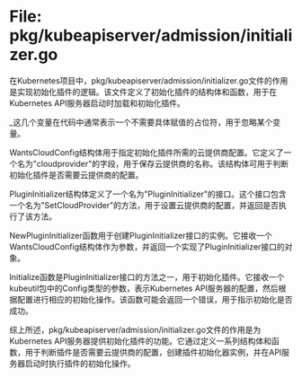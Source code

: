 # File: pkg/kubeapiserver/admission/initializer.go

在Kubernetes项目中，pkg/kubeapiserver/admission/initializer.go文件的作用是实现初始化插件的逻辑。该文件定义了初始化插件的结构体和函数，用于在Kubernetes API服务器启动时加载和初始化插件。

_这几个变量在代码中通常表示一个不需要具体赋值的占位符，用于忽略某个变量。

WantsCloudConfig结构体用于指定初始化插件所需的云提供商配置。它定义了一个名为"cloudprovider"的字段，用于保存云提供商的名称。该结构体可用于判断初始化插件是否需要云提供商的配置。

PluginInitializer结构体定义了一个名为"PluginInitializer"的接口。这个接口包含一个名为"SetCloudProvider"的方法，用于设置云提供商的配置，并返回是否执行了该方法。

NewPluginInitializer函数用于创建PluginInitializer接口的实例。它接收一个WantsCloudConfig结构体作为参数，并返回一个实现了PluginInitializer接口的对象。

Initialize函数是PluginInitializer接口的方法之一，用于初始化插件。它接收一个kubeutil包中的Config类型的参数，表示Kubernetes API服务器的配置，然后根据配置进行相应的初始化操作。该函数可能会返回一个错误，用于指示初始化是否成功。

综上所述，pkg/kubeapiserver/admission/initializer.go文件的作用是为Kubernetes API服务器提供初始化插件的功能。它通过定义一系列结构体和函数，用于判断插件是否需要云提供商的配置，创建插件初始化器实例，并在API服务器启动时执行插件的初始化操作。

